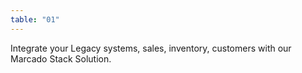 ```yaml
---
table: "01"
---
```

Integrate your Legacy systems, sales, inventory, customers with our Marcado Stack Solution.
